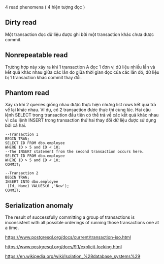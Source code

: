 4 read phenomena ( 4 hiện tượng đọc )

## Dirty read

Một transaction đọc dữ liệu được ghi bởi một transaction khác chưa được commit.


## Nonrepeatable read

Trường hợp này xảy ra khi 1 transaction A đọc 1 đơn vị dữ liệu nhiều lần và kết quả khác nhau giữa các lần do giữa thời gian đọc của các lần đó, dữ liệu bị 1 transaction khác commit thay đổi.


## Phantom read

Xảy ra khi 2 queries giống nhau được thực hiện nhưng list rows kết quả trả về lại khác nhau. Ví dụ, có 2 transaction được thực thi cùng lúc. Hai câu lệnh SELECT trong transaction đầu tiên có thể trả về các kết quả khác nhau vì câu lệnh INSERT trong transaction thứ hai thay đổi dữ liệu được sử dụng bởi cả hai.

````
--Transaction 1  
BEGIN TRAN;  
SELECT ID FROM dbo.employee  
WHERE ID > 5 and ID < 10;  
--The INSERT statement from the second transaction occurs here.  
SELECT ID FROM dbo.employee  
WHERE ID > 5 and ID < 10;  
COMMIT;
````

````
--Transaction 2  
BEGIN TRAN;  
INSERT INTO dbo.employee  
 (Id, Name) VALUES(6 ,'New');  
COMMIT;
````

## Serialization anomaly

The result of successfully committing a group of transactions is inconsistent with all possible orderings of running those transactions one at a time.

https://www.postgresql.org/docs/current/transaction-iso.html

https://www.postgresql.org/docs/9.1/explicit-locking.html

https://en.wikipedia.org/wiki/Isolation_%28database_systems%29

